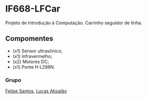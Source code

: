 # IF668-LFCar
Projeto de Introdução à Computação. Carrinho seguidor de linha.

## Compomentes

- (x1) Sensor ultrasônico;
- (x1) Infravermelho;
- (x2) Motores DC;
- (x1) Ponte H L298N.

### Grupo

[Felipe Santos](https://github.com/SageScroll18144), [Lucas Absalão](https://github.com/LightAsh04)
